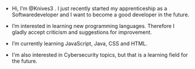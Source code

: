 - Hi, I’m @Knives3 . I just recently started my apprenticeship as a Softwaredeveloper and I want to become a good developer in the future.

- I’m interested in learning new programming languages. Therefore I gladly accept criticism and suggestions for improvement.

- I’m currently learning JavaScript, Java, CSS and HTML. 

- I'm also interested in Cybersecurity topics, but that is a learning field for the future.
<!---
Knives3/Knives3 is a ✨ special ✨ repository because its `README.md` (this file) appears on your GitHub profile.
You can click the Preview link to take a look at your changes.
--->
